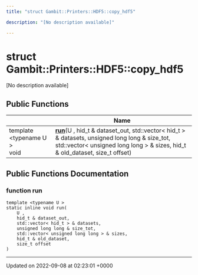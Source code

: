 ```yaml
---
title: "struct Gambit::Printers::HDF5::copy_hdf5"

description: "[No description available]"

---
```


# struct Gambit::Printers::HDF5::copy_hdf5



[No description available]

## Public Functions

|                | Name           |
| -------------- | -------------- |
| template <typename U \> <br>void | **[run](/documentation/code/classes/structgambit_1_1printers_1_1hdf5_1_1copy__hdf5/#function-run)**(U , hid_t & dataset_out, std::vector< hid_t > & datasets, unsigned long long & size_tot, std::vector< unsigned long long > & sizes, hid_t & old_dataset, size_t offset) |

## Public Functions Documentation

### function run

```
template <typename U >
static inline void run(
    U ,
    hid_t & dataset_out,
    std::vector< hid_t > & datasets,
    unsigned long long & size_tot,
    std::vector< unsigned long long > & sizes,
    hid_t & old_dataset,
    size_t offset
)
```


-------------------------------

Updated on 2022-09-08 at 02:23:01 +0000